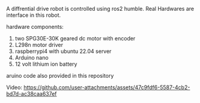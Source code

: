 A diffrential drive robot is controlled using ros2 humble. Real Hardwares are interface in this robot.

hardware components:
1) two SPG30E-30K geared dc motor with encoder
2) L298n motor driver
3) raspberrypi4 with ubuntu 22.04 server
4) Arduino nano
5) 12 volt lithium ion battery

aruino code also provided in this repository

Video:
https://github.com/user-attachments/assets/47c9fdf6-5587-4cb2-bd7d-ac38caa637ef

